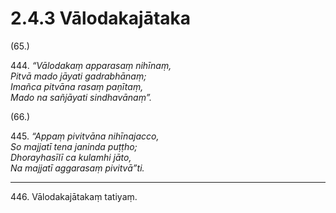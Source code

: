 

# 2.4.3 Vālodakajātaka




(65.)

444\. _“Vālodakaṃ apparasaṃ nihīnaṃ,_  
_Pitvā mado jāyati gadrabhānaṃ;_  
_Imañca pitvāna rasaṃ paṇītaṃ,_  
_Mado na sañjāyati sindhavānaṃ”._  


(66.)

445\. _“Appaṃ pivitvāna nihīnajacco,_  
_So majjatī tena janinda puṭṭho;_  
_Dhorayhasīlī ca kulamhi jāto,_  
_Na majjatī aggarasaṃ pivitvā”ti._  


---

446\. Vālodakajātakaṃ tatiyaṃ.





